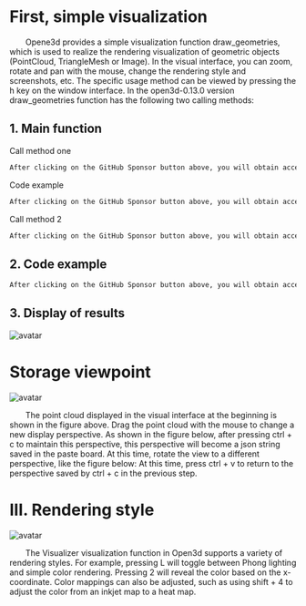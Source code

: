 #  First, simple visualization 

   Opene3d provides a simple visualization function draw_geometries, which is used to realize the rendering visualization of geometric objects (PointCloud, TriangleMesh or Image). In the visual interface, you can zoom, rotate and pan with the mouse, change the rendering style and screenshots, etc. The specific usage method can be viewed by pressing the h key on the window interface. In the open3d-0.13.0 version draw_geometries function has the following two calling methods: 

##  1. Main function 

 Call method one 

  ```python  
After clicking on the GitHub Sponsor button above, you will obtain access permissions to my private code repository ( https://github.com/slowlon/my_code_bar ) to view this blog code. By searching the code number of this blog, you can find the code you need, code number is: 2024020309574478227
  ```  
 Code example 

  ```python  
After clicking on the GitHub Sponsor button above, you will obtain access permissions to my private code repository ( https://github.com/slowlon/my_code_bar ) to view this blog code. By searching the code number of this blog, you can find the code you need, code number is: 2024020309574478227
  ```  
 Call method 2 

  ```python  
After clicking on the GitHub Sponsor button above, you will obtain access permissions to my private code repository ( https://github.com/slowlon/my_code_bar ) to view this blog code. By searching the code number of this blog, you can find the code you need, code number is: 2024020309574478227
  ```  
##  2. Code example 

  ```python  
After clicking on the GitHub Sponsor button above, you will obtain access permissions to my private code repository ( https://github.com/slowlon/my_code_bar ) to view this blog code. By searching the code number of this blog, you can find the code you need, code number is: 2024020309574478227
  ```  
##  3. Display of results 

 ![avatar]( 23335150c93640a8a3ba47ddfa21a2dc.png) 

#  Storage viewpoint 

 ![avatar]( 3a753dd7d6214cb7a80b11d181bf607f.png) 

   The point cloud displayed in the visual interface at the beginning is shown in the figure above. Drag the point cloud with the mouse to change a new display perspective. As shown in the figure below, after pressing ctrl + c to maintain this perspective, this perspective will become a json string saved in the paste board. At this time, rotate the view to a different perspective, like the figure below: At this time, press ctrl + v to return to the perspective saved by ctrl + c in the previous step.  

#  III. Rendering style 

 ![avatar]( 812cf4fc8adf47bc8525f27e07e0cc17.gif) 

   The Visualizer visualization function in Open3d supports a variety of rendering styles. For example, pressing L will toggle between Phong lighting and simple color rendering. Pressing 2 will reveal the color based on the x-coordinate. Color mappings can also be adjusted, such as using shift + 4 to adjust the color from an inkjet map to a heat map.  

